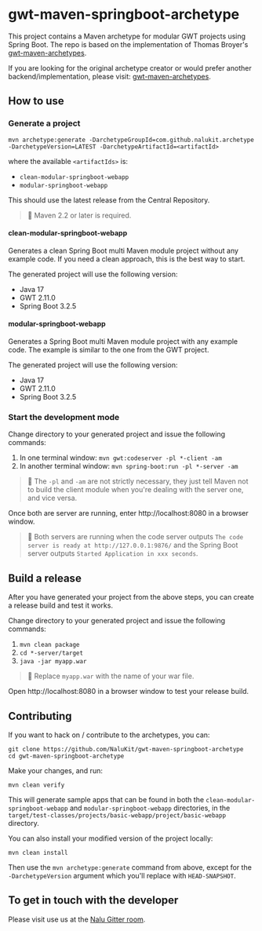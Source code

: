 # gwt-maven-springboot-archetype

This project contains a Maven archetype for modular GWT projects using Spring Boot. The repo is based on the
implementation of Thomas Broyer's [gwt-maven-archetypes](https://github.com/tbroyer/gwt-maven-archetypes).

If you are looking for the original archetype creator or would prefer another backend/implementation, please visit:
[gwt-maven-archetypes](https://github.com/tbroyer/gwt-maven-archetypes).

## How to use

### Generate a project

```shell
mvn archetype:generate -DarchetypeGroupId=com.github.nalukit.archetype -DarchetypeVersion=LATEST -DarchetypeArtifactId=<artifactId>
```

where the available `<artifactIds>` is:

* `clean-modular-springboot-webapp`
* `modular-springboot-webapp`

This should use the latest release from the Central Repository.

> 📝 Maven 2.2 or later is required.

#### clean-modular-springboot-webapp

Generates a clean Spring Boot multi Maven module project without any example code. If you need a clean approach, this is
the best way to start.

The generated project will use the following version:

* Java 17
* GWT 2.11.0
* Spring Boot 3.2.5

#### modular-springboot-webapp

Generates a Spring Boot multi Maven module project with any example code. The example is similar to the one from the GWT
project.

The generated project will use the following version:

* Java 17
* GWT 2.11.0
* Spring Boot 3.2.5

### Start the development mode

Change directory to your generated project and issue the following commands:

1. In one terminal window: `mvn gwt:codeserver -pl *-client -am`
1. In another terminal window: `mvn spring-boot:run -pl *-server -am` 

> 📝 The `-pl` and `-am` are not strictly necessary, they just tell Maven not to build the client module when you're
dealing with the server one, and vice versa.

Once both are server are running, enter http://localhost:8080 in a browser window.

> 📝 Both servers are running when the code server outputs `The code server is ready at http://127.0.0.1:9876/`
and the Spring Boot server outputs `Started Application in xxx seconds`.

## Build a release

After you have generated your project from the above steps, you can create a release build and test it works.

Change directory to your generated project and issue the following commands:

1. `mvn clean package`
1. `cd *-server/target`
1. `java -jar myapp.war`

> 📝 Replace `myapp.war` with the name of your war file.

Open http://localhost:8080 in a browser window to test your release build.

## Contributing

If you want to hack on / contribute to the archetypes, you can:

```shell
git clone https://github.com/NaluKit/gwt-maven-springboot-archetype
cd gwt-maven-springboot-archetype
```
Make your changes, and run:

```shell
mvn clean verify
```

This will generate sample apps that can be found in both the `clean-modular-springboot-webapp` and
`modular-springboot-webapp` directories, in the `target/test-classes/projects/basic-webapp/project/basic-webapp`
directory.

You can also install your modified version of the project locally:

```shell
mvn clean install
```

Then use the `mvn archetype:generate` command from above, except for the `-DarchetypeVersion` argument which you'll
replace with `HEAD-SNAPSHOT`.

## To get in touch with the developer
Please visit use us at the [Nalu Gitter room](https://gitter.im/Nalukit42/Lobby).
